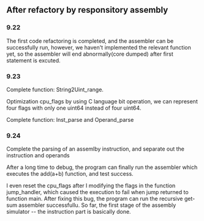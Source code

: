 ## After refactory by responsitory assembly

### 9.22 
The first code refactoring is completed, and the assembler can be successfully run, however, we haven't implemented the relevant function yet, so the assembler will end abnormally(core dumped) after first statement is excuted.

### 9.23
Complete function: String2Uint_range.

Optimization cpu_flags by using C language bit operation, we can represent four flags with only one uint64 instead of four uint64.

Complete function: Inst_parse and Operand_parse

### 9.24
Complete the parsing of an assemlby instruction, and separate out the instruction and operands

After a long time to debug, the program can finally run the assembler which executes the add(a+b) function, and test success.

I even reset the cpu_flags after I modifying the flags in the function jump_handler, which caused the execution to fail when jump returned to function main. After fixing this bug, the program can run the recursive get-sum assembler successfullu. So far, the first stage of the assembly simulator -- the instruction part is basically done.